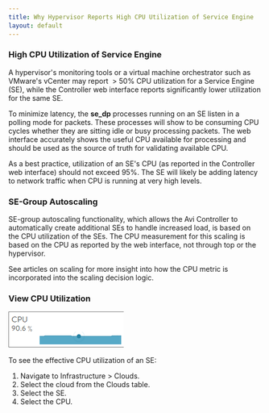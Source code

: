 ```yaml
---
title: Why Hypervisor Reports High CPU Utilization of Service Engine
layout: default
---
```

### High CPU Utilization of Service Engine

A hypervisor's monitoring tools or a virtual machine orchestrator such as VMware's vCenter may report  > 50% CPU utilization for a Service Engine (SE), while the Controller web interface reports significantly lower utilization for the same SE.

To minimize latency, the **se_dp** processes running on an SE listen in a polling mode for packets. These processes will show to be consuming CPU cycles whether they are sitting idle or busy processing packets. The web interface accurately shows the useful CPU available for processing and should be used as the source of truth for validating available CPU.

As a best practice, utilization of an SE's CPU (as reported in the Controller web interface) should not exceed 95%. The SE will likely be adding latency to network traffic when CPU is running at very high levels.

### SE-Group Autoscaling

SE-group autoscaling functionality, which allows the Avi Controller to automatically create additional SEs to handle increased load, is based on the CPU utilization of the SEs. The CPU measurement for this scaling is based on the CPU as reported by the web interface, not through top or the hypervisor.

See articles on scaling for more insight into how the CPU metric is incorporated into the scaling decision logic.

### View CPU Utilization

<a href="img/CPU.png"><img src="img/CPU.png" alt="CPU" width="229" height="71"></a>

To see the effective CPU utilization of an SE:

1. Navigate to Infrastructure > Clouds.
1. Select the cloud from the Clouds table.
1. Select the SE.
1. Select the CPU.